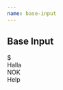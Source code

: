 ```yaml
---
name: base-input
---
```


## Base Input

<base-knobs src="./components.json" name="base-input">
<base-input mask="+00 (00) 0000-0000">
<div slot="prepend">$</div>
Halla
<div slot="append">NOK</div>
<div slot="help">Help<div>
</base-input>
</base-knobs>
